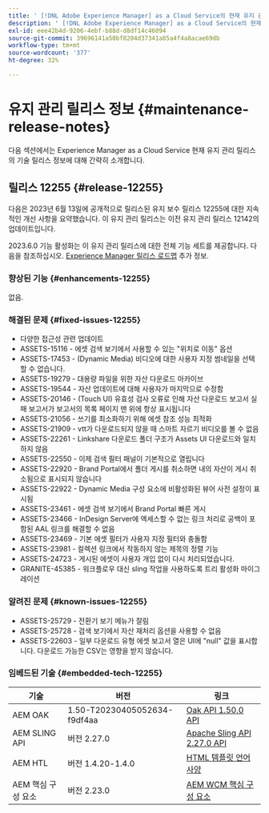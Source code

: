 ```yaml
---
title: ' [!DNL Adobe Experience Manager] as a Cloud Service의 현재 유지 관리 릴리스 정보입니다.'
description: ' [!DNL Adobe Experience Manager] as a Cloud Service의 현재 유지 관리 릴리스 정보입니다.'
exl-id: eee42b4d-9206-4ebf-b88d-d8df14c46094
source-git-commit: 39696141a50bf8204d37341a85a4f4a8acae69db
workflow-type: tm+mt
source-wordcount: '377'
ht-degree: 32%

---
```


# 유지 관리 릴리스 정보 {#maintenance-release-notes}

다음 섹션에서는 Experience Manager as a Cloud Service 현재 유지 관리 릴리스의 기술 릴리스 정보에 대해 간략히 소개합니다.

## 릴리스 12255 {#release-12255}

다음은 2023년 6월 13일에 공개적으로 릴리스된 유지 보수 릴리스 12255에 대한 지속적인 개선 사항을 요약했습니다. 이 유지 관리 릴리스는 이전 유지 관리 릴리스 12142의 업데이트입니다.

2023.6.0 기능 활성화는 이 유지 관리 릴리스에 대한 전체 기능 세트를 제공합니다. 다음을 참조하십시오. [Experience Manager 릴리스 로드맵](https://experienceleague.adobe.com/docs/experience-manager-release-information/aem-release-updates/update-releases-roadmap.html?lang=ko-KR) 추가 정보.

### 향상된 기능 {#enhancements-12255}

없음.

### 해결된 문제 {#fixed-issues-12255}

- 다양한 접근성 관련 업데이트
- ASSETS-15116 - 에셋 검색 보기에서 사용할 수 있는 &quot;위치로 이동&quot; 옵션
- ASSETS-17453 - (Dynamic Media) 비디오에 대한 사용자 지정 썸네일을 선택할 수 없습니다.
- ASSETS-19279 - 대용량 파일을 위한 자산 다운로드 아카이브
- ASSETS-19544 - 자산 업데이트에 대해 사용자가 마지막으로 수정함
- ASSETS-20146 - (Touch UI) 유효성 검사 오류로 인해 자산 다운로드 보고서 실패 보고서가 보고서의 목록 페이지 맨 위에 항상 표시됩니다
- ASSETS-21056 - 쓰기를 최소화하기 위해 에셋 참조 성능 최적화
- ASSETS-21909 - vtt가 다운로드되지 않을 때 스마트 자르기 비디오를 볼 수 없음
- ASSETS-22261 - Linkshare 다운로드 폴더 구조가 Assets UI 다운로드와 일치하지 않음
- ASSETS-22550 - 이제 검색 필터 패널이 기본적으로 열립니다
- ASSETS-22920 - Brand Portal에서 폴더 게시를 취소하면 내의 자산이 게시 취소됨으로 표시되지 않습니다
- ASSETS-22922 - Dynamic Media 구성 요소에 비활성화된 뷰어 사전 설정이 표시됨
- ASSETS-23461 - 에셋 검색 보기에서 Brand Portal 빠른 게시
- ASSETS-23466 - InDesign Server에 액세스할 수 없는 링크 처리로 공백이 포함된 AAL 링크를 해결할 수 없음
- ASSETS-23469 - 기본 에셋 필터가 사용자 지정 필터와 충돌함
- ASSETS-23981 - 컬렉션 링크에서 작동하지 않는 제목의 정렬 기능
- ASSETS-24723 - 게시된 에셋이 사용자 개입 없이 다시 처리되었습니다.
- GRANITE-45385 - 워크플로우 대신 sling 작업을 사용하도록 트리 활성화 마이그레이션

### 알려진 문제 {#known-issues-12255}

- ASSETS-25729 - 전환기 보기 메뉴가 잘림
- ASSETS-25728 - 검색 보기에서 자산 재처리 옵션을 사용할 수 없음
- ASSETS-22603 - 일부 다운로드 유형 에셋 보고서 열은 UI에 &quot;null&quot; 값을 표시합니다. 다운로드 가능한 CSV는 영향을 받지 않습니다.

### 임베드된 기술 {#embedded-tech-12255}

| 기술 | 버전 | 링크 |
|---|---|---|
| AEM OAK | 1.50-T20230405052634-f9df4aa | [Oak API 1.50.0 API](https://www.javadoc.io/doc/org.apache.jackrabbit/oak-api/1.50.0/index.html) |
| AEM SLING API | 버전 2.27.0 | [Apache Sling API 2.27.0 API](https://www.javadoc.io/doc/org.apache.sling/org.apache.sling.api/latest/index.html) |
| AEM HTL | 버전 1.4.20-1.4.0 | [HTML 템플릿 언어 사양](https://github.com/adobe/htl-spec) |
| AEM 핵심 구성 요소 | 버전 2.23.0 | [AEM WCM 핵심 구성 요소](https://github.com/adobe/aem-core-wcm-components) |
